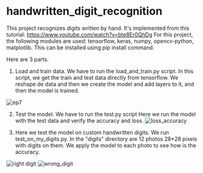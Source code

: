 # handwritten_digit_recognition

This project recognizes digits written by hand. It's implemented from this tutorial: https://www.youtube.com/watch?v=bte8Er0QhDg
For this project, the following modules are used: tensorflow, keras, numpy, opencv-python, matplotlib. This can be installed using pip install command.

Here are 3 parts. 
1. Load and train data. We have to run the load_and_train.py script.
   In this script, we get the train and test data directly from tensorflow. We reshape de data and then we create the model and add layers to it, and then the model is trained.
   

![ep7](https://github.com/MihaelaDariana/handwritten_digit_recognition/assets/80625876/6d5a9695-0bbf-4b09-a967-7471c1b03fcd)

2. Test the model. We have to run the test.py script
   Here we run the model with the test data and verify the accuracy and loss.
   ![loss_accuracy](https://github.com/MihaelaDariana/handwritten_digit_recognition/assets/80625876/c84d2d9b-b9e2-44f4-8137-85e41e1bdf9c)

3. Here we test the model on custom handwritten digits. We run test_on_my_digits.py.
   In the "digits" directory are 12 photos 28*28 pixels with digits on them. We apply the model to each photo to see how is the accuracy.
   
![right digit](https://github.com/MihaelaDariana/handwritten_digit_recognition/assets/80625876/e834d494-bdfc-44ef-a0c8-8f9c28e5e54c)
![wrong_digit](https://github.com/MihaelaDariana/handwritten_digit_recognition/assets/80625876/abb44e29-5d2d-465f-a4ce-27515c0edca1)

